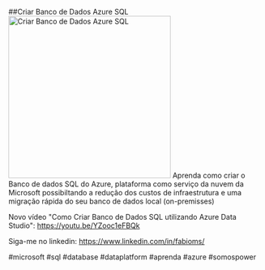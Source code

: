 ##Criar Banco de Dados Azure SQL
<img src="https://fabioms.com.br//uploads/youtube/ZNtRxoyV0z0.png" alt="Criar Banco de Dados Azure SQL" title="Azure SQL (Database, Pools, Serverless, Hyperscale, Managed Instance, Virtual Machines)" width="320"/>
Aprenda como criar o Banco de dados SQL do Azure, plataforma como serviço da nuvem da Microsoft possibiltando a redução dos custos de infraestrutura e uma migração rápida do seu banco de dados local (on-premisses)

Novo vídeo "Como Criar Banco de Dados SQL utilizando Azure Data Studio": https://youtu.be/YZooc1eFBQk

Siga-me no linkedin: https://www.linkedin.com/in/fabioms/

#microsoft #sql #database #dataplatform #aprenda #azure #somospower